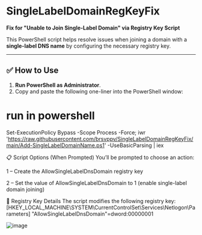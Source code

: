 # SingleLabelDomainRegKeyFix

**Fix for "Unable to Join Single-Label Domain" via Registry Key Script**

This PowerShell script helps resolve issues when joining a domain with a **single-label DNS name** by configuring the necessary registry key.

---

## ✅ How to Use

1. **Run PowerShell as Administrator**.
2. Copy and paste the following one-liner into the PowerShell window:

# run in powershell
Set-ExecutionPolicy Bypass -Scope Process -Force; iwr 'https://raw.githubusercontent.com/brsvppv/SingleLabelDomainRegKeyFix/main/Add-SingleLabelDomainName.ps1' -UseBasicParsing | iex

📋 Script Options (When Prompted)
You’ll be prompted to choose an action:

1 – Create the AllowSingleLabelDnsDomain registry key

2 – Set the value of AllowSingleLabelDnsDomain to 1 (enable single-label domain joining)

🧱 Registry Key Details
The script modifies the following registry key:
[HKEY_LOCAL_MACHINE\SYSTEM\CurrentControlSet\Services\Netlogon\Parameters]
"AllowSingleLabelDnsDomain"=dword:00000001

![image](https://user-images.githubusercontent.com/65204241/186684290-aad80904-86be-4235-9a6d-1650cd52544c.png)


